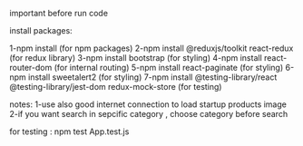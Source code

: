 important before run code 

install packages:

1-npm install (for npm packages)
2-npm install @reduxjs/toolkit react-redux  (for redux library)
3-npm install bootstrap (for styling)
4-npm install react-router-dom (for internal routing)
5-npm install react-paginate (for styling)
6-npm install sweetalert2 (for styling)
7-npm install @testing-library/react @testing-library/jest-dom redux-mock-store (for testing) 

notes:
1-use also good internet connection to load startup products image
2-if you want search in sepcific category , choose category before search

for testing :
npm test App.test.js

